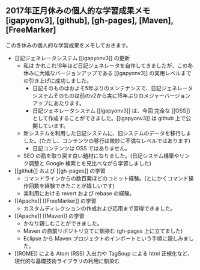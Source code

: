 ## 2017年正月休みの個人的な学習成果メモ [igapyonv3], [github], [gh-pages], [Maven], [FreeMarker]

この冬休みの個人的な学習成果をメモしておきます。

* 日記ジェネレータシステム [[igapyonv3]] の更新
  * 私は かれこれ18年ほど日記ジェネレータを自作してきましたが、この冬休みに大幅なバージョンアップである [[igapyonv3]] の実用レベルまでの引き上げに成功しました。
    * 日記そのものはおよそ5年ぶりのメンテナンスで、日記ジェネレータシステムそのものは前のv2から実に15年ぶりのメジャーバージョンアップにあたります。
    * 日記ジェネレータシステム [[igapyonv3]] は、今回 完全な [[OSS]] として作成することができました。[[igapyonv3]] は github 上で公開しています。
  * 新システムを利用した日記システムに、旧システムのデータを移行しました。(ただし、コンテンツの移行は微妙に不満なレベルではあります)
    * 日記コンテンツは OSS ではありません。
  * SEO の勘を取り戻す良い題材になりました。(日記システム構築やリンク調整と Google 検索とを見比べながら学習しました)
* [[github]] および [[gh-pages]] の学習
  * コマンドラインからの数百発ほどのコミット経験。(とにかくコマンド操作回数を経験できたことが嬉しいです)
  * 実利用における revert および rebase の経験。
* [[Apache]] [[FreeMarker]] の学習
  * カスタムディレクションの作成および応用まで習得できました。
* [[Apache]] [[Maven]] の学習
  * かなり親しむことができました。
  * Maven の自前リポジトリ立てに馴染む (gh-pages 上に立てました)
  * Eclipse から Maven プロジェクトのインポートという手順に親しみました。
* [[ROME]] による Atom (RSS) 入出力や TagSoup による html 正規化など、現代的な基礎技術ライブラリの利用に馴染む
